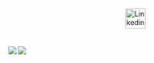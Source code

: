 <p align="center">
  <a href="https://www.linkedin.com/in/mert-kaçar-developer" target="_blank" rel="noopener noreferrer"> 
    <img src="https://cdn.jsdelivr.net/npm/simple-icons@v3/icons/linkedin.svg" alt="Linkedin" height="40" style="vertical-align:top; margin:4px;">
  </a>
</p>
<br />
<a href="https://github-readme-stats.vercel.app/api/top-langs/?username=MertKacar99&hide_progress=false&theme=dark">
  <img align="left" src="https://github-readme-stats.vercel.app/api/top-langs/?username=MertKacar99&hide_progress=false&theme=dark" />
</a>
<a href="https://github-readme-stats.vercel.app/api?username=MertKacar99&theme=dark&show_icons=true">
  <img align="left" src="https://github-readme-stats.vercel.app/api?username=MertKacar99&theme=dark&show_icons=true" />
</a>

